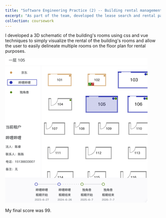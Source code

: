 ```yaml
---
title: "Software Engineering Practice (2) -- Building rental management system"
excerpt: "As part of the team, developed the lease search and rental pages.<br/><img src='/images/DS rent.png'>"
collection: coursework
---
```


I developed a 3D schematic of the building's rooms using css and vue techniques to simply visualize the rental of the building's rooms and allow the user to easily delineate multiple rooms on the floor plan for rental purposes.

![](/images/DS%20stat.png)

My final score was 99.
